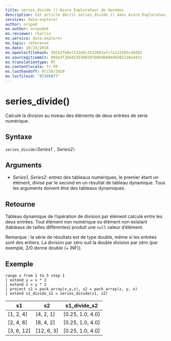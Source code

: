 ```yaml
---
title: series_divide ()-Azure Explorateur de données
description: Cet article décrit series_divide () dans Azure Explorateur de données.
services: data-explorer
author: orspod
ms.author: orspodek
ms.reviewer: rkarlin
ms.service: data-explorer
ms.topic: reference
ms.date: 10/23/2018
ms.openlocfilehash: 39252fb8e7233ddc3532003afc7a131505cd4282
ms.sourcegitcommit: 09da3f26b4235368297b8b9b604d4282228a443c
ms.translationtype: MT
ms.contentlocale: fr-FR
ms.lasthandoff: 07/28/2020
ms.locfileid: "87345077"
---
```

# <a name="series_divide"></a>series_divide()

Calcule la division au niveau des éléments de deux entrées de série numérique.

## <a name="syntax"></a>Syntaxe

`series_divide(`*Series1* `,` *Series2*`)`

## <a name="arguments"></a>Arguments

* *Series1, Series2*: entrez des tableaux numériques, le premier étant un élément, divisé par le second en un résultat de tableau dynamique. Tous les arguments doivent être des tableaux dynamiques. 

## <a name="returns"></a>Retourne

Tableau dynamique de l’opération de division par élément calculé entre les deux entrées. Tout élément non numérique ou élément non existant (tableaux de tailles différentes) produit une `null` valeur d’élément.

Remarque : la série de résultats est de type double, même si les entrées sont des entiers. La division par zéro suit la double division par zéro (par exemple, 2/0 donne double (+ INF)).

## <a name="example"></a>Exemple

<!-- csl: https://help.kusto.windows.net:443/Samples -->
```kusto
range x from 1 to 3 step 1
| extend y = x * 2
| extend z = y * 2
| project s1 = pack_array(x,y,z), s2 = pack_array(z, y, x)
| extend s1_divide_s2 = series_divide(s1, s2)
```

|s1         |s2|        s1_divide_s2|
|---|---|---|
|[1, 2, 4]    |[4, 2, 1]|   [0.25, 1.0, 4.0]|
|[2, 4, 8]    |[8, 4, 2]|   [0.25, 1.0, 4.0]|
|[3, 6, 12]   |[12, 6, 3]|  [0.25, 1.0, 4.0]|
